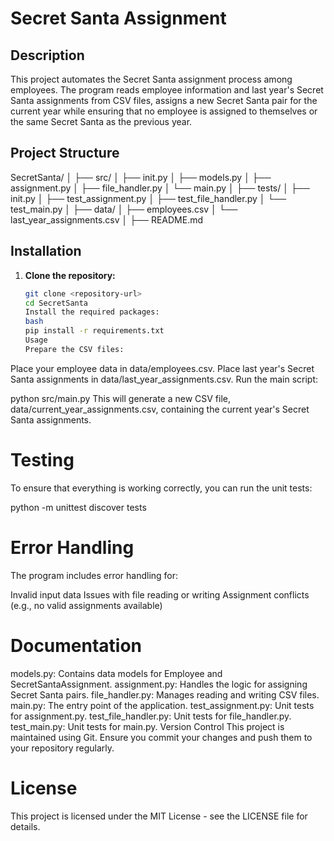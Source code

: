 # Secret Santa Assignment

## Description

This project automates the Secret Santa assignment process among employees. The program reads employee information and last year's Secret Santa assignments from CSV files, assigns a new Secret Santa pair for the current year while ensuring that no employee is assigned to themselves or the same Secret Santa as the previous year.

## Project Structure

SecretSanta/
│
├── src/
│ ├── init.py
│ ├── models.py
│ ├── assignment.py
│ ├── file_handler.py
│ └── main.py
│
├── tests/
│ ├── init.py
│ ├── test_assignment.py
│ ├── test_file_handler.py
│ └── test_main.py
│
├── data/
│ ├── employees.csv
│ └── last_year_assignments.csv
│
├── README.md



## Installation

1. **Clone the repository:**
   ```bash
   git clone <repository-url>
   cd SecretSanta
   Install the required packages:
   bash
   pip install -r requirements.txt
   Usage
   Prepare the CSV files:

Place your employee data in data/employees.csv.
Place last year's Secret Santa assignments in data/last_year_assignments.csv.
Run the main script:

python src/main.py
This will generate a new CSV file, data/current_year_assignments.csv, containing the current year's Secret Santa assignments.

# Testing
To ensure that everything is working correctly, you can run the unit tests:

python -m unittest discover tests
# Error Handling
The program includes error handling for:

Invalid input data
Issues with file reading or writing
Assignment conflicts (e.g., no valid assignments available)
# Documentation
models.py: Contains data models for Employee and SecretSantaAssignment.
assignment.py: Handles the logic for assigning Secret Santa pairs.
file_handler.py: Manages reading and writing CSV files.
main.py: The entry point of the application.
test_assignment.py: Unit tests for assignment.py.
test_file_handler.py: Unit tests for file_handler.py.
test_main.py: Unit tests for main.py.
Version Control
This project is maintained using Git. Ensure you commit your changes and push them to your repository regularly.

# License
This project is licensed under the MIT License - see the LICENSE file for details.
